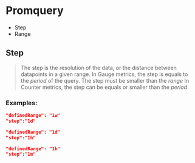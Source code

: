 # Promquery

- Step
- Range

## Step
> The step is the resolution of the data, or the distance between datapoints in a given range. 
> In Gauge metrics, the step is equals to the *period* of the query.
> The step must be smaller than the *range*
> In Counter metrics, the step can be equals or smaller than the *period* 
### Examples:

```json
"definedRange": "1w"
"step":"1d"
```

```json
"definedRange": "1d"
"step":"1h"
```

```json
"definedRange": "1h"
"step":"1m"
```
